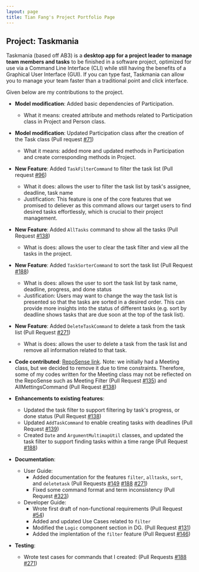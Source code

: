 ```yaml
---
layout: page
title: Tian Fang's Project Portfolio Page
---
```


## Project: Taskmania

Taskmania (based off AB3) is a **desktop app for a project leader to manage team members and tasks** to be finished in a
 software project, optimized for use via a Command Line Interface (CLI) while still having the benefits of a 
 Graphical User Interface (GUI). If you can type fast, Taskmania can allow you to manage your team faster than 
 a traditional point and click interface.

Given below are my contributions to the project.

* **Model modification**: Added basic dependencies of Participation.
  * What it means: created attribute and methods related to Participation class in Project and Person class.
* **Model modification**: Updated Participation class after the creation of the Task class (Pull request [\#71](https://github.com/AY2021S1-CS2103T-W10-3/tp/pull/71))
  * What it means: added more and updated methods in Participation and create corresponding methods in Project.
* **New Feature**: Added `TaskFilterCommand` to filter the task list (Pull request [\#96](https://github.com/AY2021S1-CS2103T-W10-3/tp/pull/96))
    * What it does: allows the user to filter the task list by task's assignee, deadline, task name
    * Justification: This feature is one of the core features that we promised to deliever as this command allows our target users to find desired tasks effortlessly, which is crucial to their project management.
* **New Feature**: Added `AllTasks` command to show all the tasks (Pull Request [\#138](https://github.com/AY2021S1-CS2103T-W10-3/tp/pull/138))
    * What is does: allows the user to clear the task filter and view all the tasks in the project.
* **New Feature**: Added `TaskSorterCommand` to sort the task list (Pull Request [\#188](https://github.com/AY2021S1-CS2103T-W10-3/tp/pull/188))
  * What is does: allows the user to sort the task list by task name, deadline, progress, and done status
  * Justification: Users may want to change the way the task list is presented so that the tasks are sorted in a desired order. This can provide more insights into the status of different tasks (e.g. sort by deadline shows tasks that are due soon at the top of the task list).
* **New Feature**: Added `DeleteTaskCommand` to delete a task from the task list (Pull Request [\#271](https://github.com/AY2021S1-CS2103T-W10-3/tp/pull/271))
    * What is does: allows the user to delete a task from the task list and remove all information related to that task.
* **Code contributed**: [RepoSense link](https://nus-cs2103-ay2021s1.github.io/tp-dashboard/#breakdown=true&search=&sort=groupTitle&sortWithin=title&since=2020-08-14&timeframe=commit&mergegroup=&groupSelect=groupByRepos&checkedFileTypes=docs~functional-code~test-code~other&tabOpen=true&tabType=authorship&zFR=false&tabAuthor=T-Fang&tabRepo=AY2021S1-CS2103T-W10-3%2Ftp%5Bmaster%5D&authorshipIsMergeGroup=false&authorshipFileTypes=docs~functional-code~test-code). Note: we initially had a Meeting class, but we decided to remove it due to time constraints. Therefore, some of my codes written for the Meeting class may not be reflected on the RepoSense such as Meeting Filter (Pull Request [\#135](https://github.com/AY2021S1-CS2103T-W10-3/tp/pull/135)) and AllMettingsCommand (Pull Request [\#138](https://github.com/AY2021S1-CS2103T-W10-3/tp/pull/138))
* **Enhancements to existing features**: 
    * Updated the task filter to support filtering by task's progress, or done status (Pull Request [\#138](https://github.com/AY2021S1-CS2103T-W10-3/tp/pull/138))
    * Updated `AddTaskCommand` to enable creating tasks with deadlines (Pull Request [\#139](https://github.com/AY2021S1-CS2103T-W10-3/tp/pull/139))
    * Created `Date` and `ArgumentMultimapUtil` classes, and updated the task filter to support finding tasks within a time range (Pull Request [\#188](https://github.com/AY2021S1-CS2103T-W10-3/tp/pull/188))


* **Documentation**:
  * User Guide:
    * Added documentation for the features `filter`, `alltasks`, `sort`, and `deletetask` (Pull Requests [\#149](https://github.com/AY2021S1-CS2103T-W10-3/tp/pull/149) [\#188](https://github.com/AY2021S1-CS2103T-W10-3/tp/pull/188) [\#271](https://github.com/AY2021S1-CS2103T-W10-3/tp/pull/271))
    * Fixed some command format and term inconsistency (Pull Request [\#323](https://github.com/AY2021S1-CS2103T-W10-3/tp/pull/323))
  * Developer Guide:
    * Wrote first draft of non-functional requirements (Pull Request [\#54](https://github.com/AY2021S1-CS2103T-W10-3/tp/pull/54))
    * Added and updated Use Cases related to `filter`
    * Modified the `Logic` component section in DG. (Pull Request [\#131](https://github.com/AY2021S1-CS2103T-W10-3/tp/pull/131))
    * Added the implentation of the `filter` feature (Pull Request [\#146](https://github.com/AY2021S1-CS2103T-W10-3/tp/pull/146))
* **Testing**: 

  * Wrote test cases for commands that I created: (Pull Requests [\#188](https://github.com/AY2021S1-CS2103T-W10-3/tp/pull/188) [\#271](https://github.com/AY2021S1-CS2103T-W10-3/tp/pull/271))
